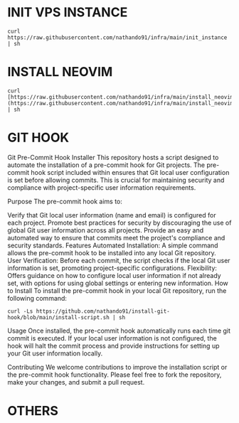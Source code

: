 # INIT VPS INSTANCE
```
curl https://raw.githubusercontent.com/nathando91/infra/main/init_instance | sh
```

# INSTALL NEOVIM
```
curl [https://raw.githubusercontent.com/nathando91/infra/main/install_neovim](https://raw.githubusercontent.com/nathando91/infra/main/install_neovim.sh) | sh
```
# GIT HOOK
Git Pre-Commit Hook Installer This repository hosts a script designed to automate the installation of a pre-commit hook for Git projects. The pre-commit hook script included within ensures that Git local user configuration is set before allowing commits. This is crucial for maintaining security and compliance with project-specific user information requirements.

Purpose The pre-commit hook aims to:

Verify that Git local user information (name and email) is configured for each project. Promote best practices for security by discouraging the use of global Git user information across all projects. Provide an easy and automated way to ensure that commits meet the project's compliance and security standards. Features Automated Installation: A simple command allows the pre-commit hook to be installed into any local Git repository. User Verification: Before each commit, the script checks if the local Git user information is set, promoting project-specific configurations. Flexibility: Offers guidance on how to configure local user information if not already set, with options for using global settings or entering new information. How to Install To install the pre-commit hook in your local Git repository, run the following command:

```
curl -Ls https://github.com/nathando91/install-git-hook/blob/main/install-script.sh | sh
```

Usage Once installed, the pre-commit hook automatically runs each time git commit is executed. If your local user information is not configured, the hook will halt the commit process and provide instructions for setting up your Git user information locally.

Contributing We welcome contributions to improve the installation script or the pre-commit hook functionality. Please feel free to fork the repository, make your changes, and submit a pull request.

# OTHERS
